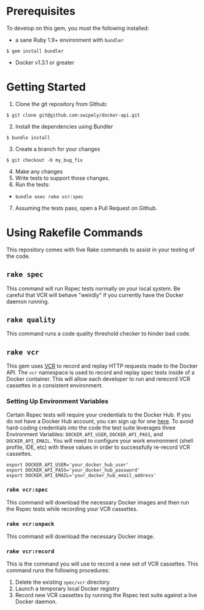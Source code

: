 # Prerequisites
To develop on this gem, you must the following installed:
* a sane Ruby 1.9+ environment with `bundler`
```shell
$ gem install bundler
```
* Docker v1.3.1 or greater



# Getting Started
1. Clone the git repository from Github:
```shell
$ git clone git@github.com:swipely/docker-api.git
```
2. Install the dependencies using Bundler
```shell
$ bundle install
```
3. Create a branch for your changes
```shell
$ git checkout -b my_bug_fix
```
4. Make any changes
5. Write tests to support those changes.  
6. Run the tests:
  * `bundle exec rake vcr:spec`
7. Assuming the tests pass, open a Pull Request on Github.

# Using Rakefile Commands
This repository comes with five Rake commands to assist in your testing of the code.

## `rake spec`
This command will run Rspec tests normally on your local system. Be careful that VCR will behave "weirdly" if you currently have the Docker daemon running.

## `rake quality`
This command runs a code quality threshold checker to hinder bad code.

## `rake vcr`
This gem uses [VCR](https://relishapp.com/vcr/vcr) to record and replay HTTP requests made to the Docker API. The `vcr` namespace is used to record and replay spec tests inside of a Docker container. This will allow each developer to run and rerecord VCR cassettes in a consistent environment.

### Setting Up Environment Variables
Certain Rspec tests will require your credentials to the Docker Hub. If you do not have a Docker Hub account, you can sign up for one [here](https://hub.docker.com/account/signup/). To avoid hard-coding credentials into the code the test suite leverages three Environment Variables: `DOCKER_API_USER`, `DOCKER_API_PASS`, and `DOCKER_API_EMAIL`. You will need to configure your work environment (shell profile, IDE, etc) with these values in order to successfully re-record VCR cassettes.

```shell
export DOCKER_API_USER='your_docker_hub_user'
export DOCKER_API_PASS='your_docker_hub_password'
export DOCKER_API_EMAIL='your_docker_hub_email_address'
```

### `rake vcr:spec`
This command will download the necessary Docker images and then run the Rspec tests while recording your VCR cassettes.

### `rake vcr:unpack`
This command will download the necessary Docker image.

### `rake vcr:record`
This is the command you will use to record a new set of VCR cassettes. This command runs the following procedures:
1. Delete the existing `spec/vcr` directory.
2. Launch a temporary local Docker registry
3. Record new VCR cassettes by running the Rspec test suite against a live Docker daemon.
